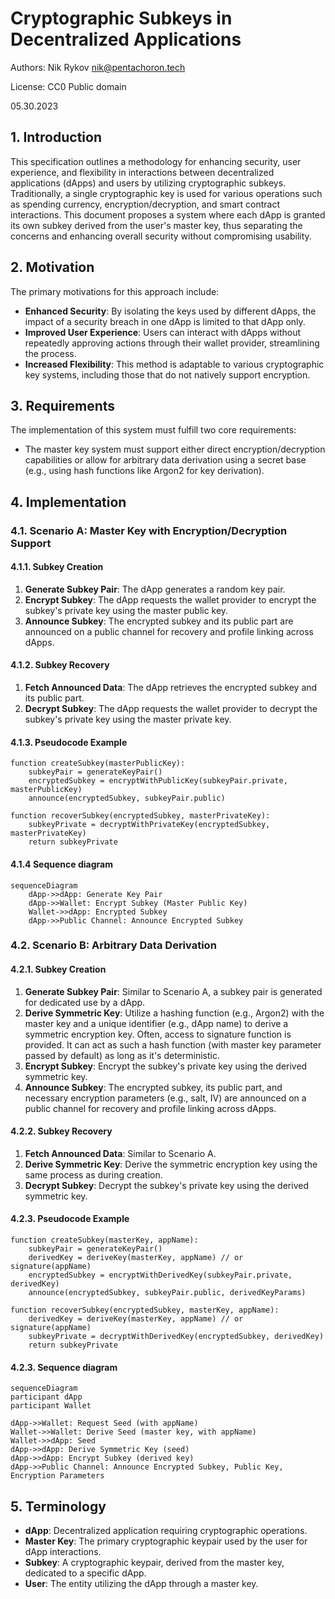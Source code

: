 # Cryptographic Subkeys in Decentralized Applications
Authors: Nik Rykov <nik@pentachoron.tech>

License: CC0 Public domain

05.30.2023

## 1. Introduction

This specification outlines a methodology for enhancing security, user experience, and flexibility in interactions between decentralized applications (dApps) and users by utilizing cryptographic subkeys. Traditionally, a single cryptographic key is used for various operations such as spending currency, encryption/decryption, and smart contract interactions. This document proposes a system where each dApp is granted its own subkey derived from the user's master key, thus separating the concerns and enhancing overall security without compromising usability.

## 2. Motivation

The primary motivations for this approach include:
- **Enhanced Security**: By isolating the keys used by different dApps, the impact of a security breach in one dApp is limited to that dApp only.
- **Improved User Experience**: Users can interact with dApps without repeatedly approving actions through their wallet provider, streamlining the process.
- **Increased Flexibility**: This method is adaptable to various cryptographic key systems, including those that do not natively support encryption.

## 3. Requirements

The implementation of this system must fulfill two core requirements:
- The master key system must support either direct encryption/decryption capabilities or allow for arbitrary data derivation using a secret base (e.g., using hash functions like Argon2 for key derivation).

## 4. Implementation

### 4.1. Scenario A: Master Key with Encryption/Decryption Support

#### 4.1.1. Subkey Creation

1. **Generate Subkey Pair**: The dApp generates a random key pair.
2. **Encrypt Subkey**: The dApp requests the wallet provider to encrypt the subkey's private key using the master public key.
3. **Announce Subkey**: The encrypted subkey and its public part are announced on a public channel for recovery and profile linking across dApps.

#### 4.1.2. Subkey Recovery

1. **Fetch Announced Data**: The dApp retrieves the encrypted subkey and its public part.
2. **Decrypt Subkey**: The dApp requests the wallet provider to decrypt the subkey's private key using the master private key.

#### 4.1.3. Pseudocode Example

```plaintext
function createSubkey(masterPublicKey):
    subkeyPair = generateKeyPair()
    encryptedSubkey = encryptWithPublicKey(subkeyPair.private, masterPublicKey)
    announce(encryptedSubkey, subkeyPair.public)

function recoverSubkey(encryptedSubkey, masterPrivateKey):
    subkeyPrivate = decryptWithPrivateKey(encryptedSubkey, masterPrivateKey)
    return subkeyPrivate
```
#### 4.1.4 Sequence diagram

```mermaid
sequenceDiagram
    dApp->>dApp: Generate Key Pair
    dApp->>Wallet: Encrypt Subkey (Master Public Key)
    Wallet->>dApp: Encrypted Subkey
    dApp->>Public Channel: Announce Encrypted Subkey 
```

### 4.2. Scenario B: Arbitrary Data Derivation

#### 4.2.1. Subkey Creation

1. **Generate Subkey Pair**: Similar to Scenario A, a subkey pair is generated for dedicated use by a dApp.
2. **Derive Symmetric Key**: Utilize a hashing function (e.g., Argon2) with the master key and a unique identifier (e.g., dApp name) to derive a symmetric encryption key. Often, access to signature function is provided. It can act as such a hash function (with master key parameter passed by default) as long as it's deterministic.
3. **Encrypt Subkey**: Encrypt the subkey's private key using the derived symmetric key.
4. **Announce Subkey**: The encrypted subkey, its public part, and necessary encryption parameters (e.g., salt, IV) are announced on a public channel for recovery and profile linking across dApps.

#### 4.2.2. Subkey Recovery

1. **Fetch Announced Data**: Similar to Scenario A.
2. **Derive Symmetric Key**: Derive the symmetric encryption key using the same process as during creation.
3. **Decrypt Subkey**: Decrypt the subkey's private key using the derived symmetric key.

#### 4.2.3. Pseudocode Example

```plaintext
function createSubkey(masterKey, appName):
    subkeyPair = generateKeyPair()
    derivedKey = deriveKey(masterKey, appName) // or signature(appName)
    encryptedSubkey = encryptWithDerivedKey(subkeyPair.private, derivedKey)
    announce(encryptedSubkey, subkeyPair.public, derivedKeyParams)

function recoverSubkey(encryptedSubkey, masterKey, appName):
    derivedKey = deriveKey(masterKey, appName) // or signature(appName)
    subkeyPrivate = decryptWithDerivedKey(encryptedSubkey, derivedKey)
    return subkeyPrivate
```

#### 4.2.3. Sequence diagram

```mermaid
sequenceDiagram
participant dApp
participant Wallet

dApp->>Wallet: Request Seed (with appName)
Wallet->>Wallet: Derive Seed (master key, with appName)
Wallet->>dApp: Seed
dApp->>dApp: Derive Symmetric Key (seed)
dApp->>dApp: Encrypt Subkey (derived key)
dApp->>Public Channel: Announce Encrypted Subkey, Public Key, Encryption Parameters

```

## 5. Terminology

- **dApp**: Decentralized application requiring cryptographic operations.
- **Master Key**: The primary cryptographic keypair used by the user for dApp interactions.
- **Subkey**: A cryptographic keypair, derived from the master key, dedicated to a specific dApp.
- **User**: The entity utilizing the dApp through a master key.
